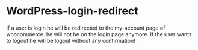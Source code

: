 # WordPress-login-redirect
If a user is login he will be redirected to the my-account page of woocommerce. he will not be on the login page anymore. If the user wants to logout he will be logout without any confirmation!
